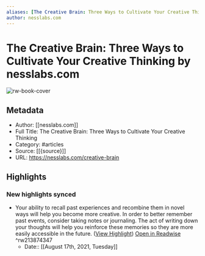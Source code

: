 ```yaml
---
aliases: [The Creative Brain: Three Ways to Cultivate Your Creative Thinking, The Creative Brain: Three Ways to Cultivate Your Creative Thinking]
author: nesslabs.com
---
```

# The Creative Brain: Three Ways to Cultivate Your Creative Thinking by nesslabs.com

![rw-book-cover](https://readwise-assets.s3.amazonaws.com/static/images/article3.5c705a01b476.png)

## Metadata
- Author: [[nesslabs.com]]
- Full Title: The Creative Brain: Three Ways to Cultivate Your Creative Thinking
- Category: #articles
- Source: [[{source}]]
- URL: https://nesslabs.com/creative-brain

## Highlights
### New highlights synced
- Your ability to recall past experiences and recombine them in novel ways will help you become more creative. In order to better remember past events, consider taking notes or journaling. The act of writing down your thoughts will help you reinforce these memories so they are more easily accessible in the future. ([View Highlight](https://instapaper.com/read/1436657252/17208239)) [Open in Readwise](https://readwise.io/open/213874347) ^rw213874347
    - Date:: [[August 17th, 2021, Tuesday]]
